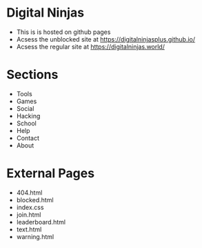 # Digital Ninjas

- This is is hosted on github pages
- Acsess the unblocked site at https://digitalninjasplus.github.io/
- Acsess the regular site at https://digitalninjas.world/
# Sections
- Tools
- Games
- Social
- Hacking
- School
- Help
- Contact
- About
# External Pages
- 404.html
- blocked.html
- index.css
- join.html
- leaderboard.html
- text.html
- warning.html

